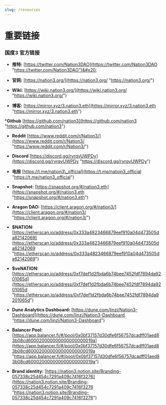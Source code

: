 ```yaml
---
slug: /resources
---
```


# 重要链接
### 国度3 官方链接


* **推特:** [https://twitter.com/Nation3DAO](https://twitter.com/Nation3DAO "https://twitter.com/Nation3DAO")&#x20;

* **官网:** [https://nation3.org/](https://nation3.org/ "https://nation3.org/")

* **Wiki:** [https://wiki.nation3.org/](https://wiki.nation3.org/ "https://wiki.nation3.org/")

* **博客:** [https://mirror.xyz/3.nation3.eth](https://mirror.xyz/3.nation3.eth "https://mirror.xyz/3.nation3.eth")

***Github** [https://github.com/nation3](https://github.com/nation3 "https://github.com/nation3")

* **Reddit** [https://www.reddit.com/r/Nation3/](https://www.reddit.com/r/Nation3/ "https://www.reddit.com/r/Nation3/")

* **Discord** [https://discord.gg/rvrqvUWPDy](https://discord.gg/rvrqvUWPDy "https://discord.gg/rvrqvUWPDy")

* **电报** [https://t.me/nation3\_official](https://t.me/nation3_official "https://t.me/nation3_official")

* **Snapshot:** [https://snapshot.org/#/nation3.eth](https://snapshot.org/#/nation3.eth "https://snapshot.org/#/nation3.eth")

* **Aragon DAO:** [https://client.aragon.org/#/nation3/](https://client.aragon.org/#/nation3/ "https://client.aragon.org/#/nation3/")

* **\$NATION:** [https://etherscan.io/address/0x333a4823466879eef910a04d473505da62142069](https://etherscan.io/address/0x333a4823466879eef910a04d473505da62142069 "https://etherscan.io/address/0x333a4823466879eef910a04d473505da62142069")

* **\$veNATION:** [https://etherscan.io/address/0xf7def1d2fbda6b74bee7452fdf7894da9201065d](https://etherscan.io/address/0xf7def1d2fbda6b74bee7452fdf7894da9201065d "https://etherscan.io/address/0xf7def1d2fbda6b74bee7452fdf7894da9201065d")

* **Dune Analytics Dashboard:** [https://dune.com/linzi/Nation3-Dashboard](https://dune.com/linzi/Nation3-Dashboard "https://dune.com/linzi/Nation3-Dashboard")

* **Balancer Pool:** [https://app.balancer.fi/#/pool/0x0bf37157d30dfe6f56757dcadff01aed83b08cd600020000000000000000019a](https://app.balancer.fi/#/pool/0x0bf37157d30dfe6f56757dcadff01aed83b08cd600020000000000000000019a "https://app.balancer.fi/#/pool/0x0bf37157d30dfe6f56757dcadff01aed83b08cd600020000000000000000019a")

* **Brand identity:** [https://nation3.notion.site/Branding-057338c25d454c7291a409c7416f3276](https://nation3.notion.site/Branding-057338c25d454c7291a409c7416f3276 "https://nation3.notion.site/Branding-057338c25d454c7291a409c7416f3276")
